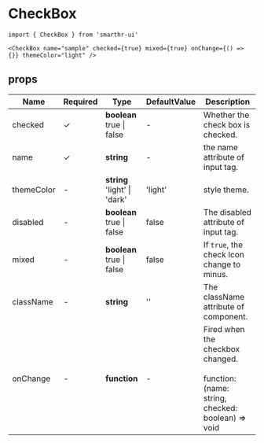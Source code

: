 # CheckBox

```tsx
import { CheckBox } from 'smarthr-ui'

<CheckBox name="sample" checked={true} mixed={true} onChange={() => {}} themeColor="light" />
```

## props

| Name       | Required | Type                                   | DefaultValue | Description                                                                                 |
| ---------- | -------- | -------------------------------------- | ------------ | ------------------------------------------------------------------------------------------- |
| checked    | ✓     | **boolean** <br> true &#124; false     | -            | Whether the check box is checked.                                                           |
| name       | ✓     | **string**                             | -            | the name attribute of input tag.                                                            |
| themeColor | -        | **string** <br>  'light' &#124; 'dark' | 'light'      | style theme.                                                                                |
| disabled   | -        | **boolean** <br> true &#124; false     | false        | The disabled attribute of input tag.                                                        |
| mixed      | -        | **boolean** <br> true &#124; false     | false        | If `true`, the check Icon change to minus.                                                  |
| className  | -        | **string**                             | ''           | The className attribute of component.                                                       |
| onChange   | -        | **function**                           | -            | Fired when the checkbox changed. <br><br>function: (name: string, checked: boolean) => void |
